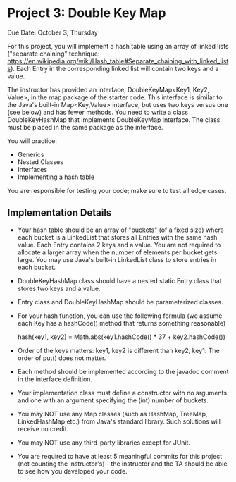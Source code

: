 # Project 3: Double Key Map
Due Date: October 3, Thursday

For this project, you will implement a hash table using an array of linked lists ("separate chaining" technique: 
https://en.wikipedia.org/wiki/Hash_table#Separate_chaining_with_linked_lists). Each Entry in the corresponding linked list will contain two keys and a value.


The instructor has provided an interface, DoubleKeyMap<Key1, Key2, Value>, in the map package of the starter code. 
This interface is similar to the Java's built-in Map<Key,Value> interface, but uses two keys versus one (see below) and has fewer methods. 
You need to write a class DoubleKeyHashMap that implements DoubleKeyMap interface. The class must be placed in the same package as the interface.

You will practice:
- Generics
- Nested Classes
- Interfaces
- Implementing a hash table 

You are responsible for testing your code; make sure to test all edge cases.

## Implementation Details

- Your hash table should be an array of "buckets"  (of a fixed size) where each bucket is a LinkedList that stores all Entries with the same hash value. Each Entry contains 2 keys and a value. 
You are not required to allocate a larger array when the number of elements per bucket gets large. You may use Java's built-in LinkedList class to store entries in each bucket.

- DoubleKeyHashMap class should have a nested static Entry class that stores two keys and a value.  

- Entry class and DoubleKeyHashMap should be parameterized classes.

- For your hash function, you can use the following formula (we assume each Key has a hashCode() method that returns something reasonable)

  hash(key1, key2) = Math.abs(key1.hashCode() * 37 + key2.hashCode())

- Order of the keys matters:  key1, key2 is different than key2, key1. The order of put() does not matter. 

- Each method should be implemented according to the javadoc comment in the interface definition. 

- Your implementation class must define a constructor with no arguments and one with an argument specifying the (int) number of buckets.
- You may NOT use any Map classes (such as HashMap, TreeMap, LinkedHashMap etc.) from Java's standard library. Such solutions will receive no credit.
- You may NOT use any third-party libraries except for JUnit.
- You are required to have at least 5 meaningful commits for this project (not counting the instructor's) - the instructor and the TA should be able to see how you developed your code.



